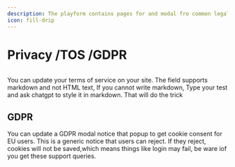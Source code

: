 ```yaml
---
description: The playform contains pages for and modal fro common legal notices.
icon: fill-drip
---
```


# Privacy /TOS /GDPR

<figure><img src="../../.gitbook/assets/Screenshot 2024-11-22 at 8.04.30 PM.png" alt=""><figcaption></figcaption></figure>

You can update your terms of service on your site.  The field supports markdown and not HTML text, If you cannot write markdown, Type your test and ask chatgpt to style it in markdown.  That will do the trick

## GDPR

You can update a GDPR modal notice that popup to get cookie consent for EU users. This is a generic notice that users can reject. If they reject, cookies will not be saved,which means things like login may fail, be ware iof you get these support queries.

<figure><img src="../../.gitbook/assets/Screenshot 2024-11-22 at 8.04.59 PM.png" alt=""><figcaption></figcaption></figure>
